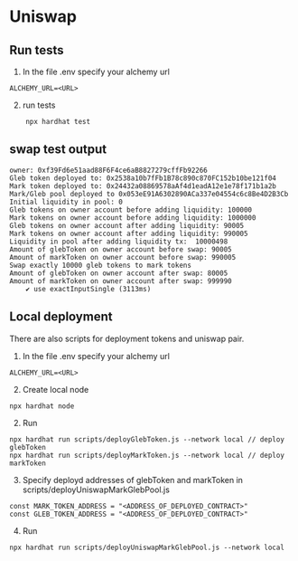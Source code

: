 # Uniswap 

## Run tests

1. In the file .env specify your alchemy url
```
ALCHEMY_URL=<URL>
```
2. run tests
```
    npx hardhat test
```



## swap test output
``` 
owner: 0xf39Fd6e51aad88F6F4ce6aB8827279cffFb92266
Gleb token deployed to: 0x2538a10b7fFb1B78c890c870FC152b10be121f04
Mark token deployed to: 0x24432a08869578aAf4d1eadA12e1e78f171b1a2b
Mark/Gleb pool deployed to 0x053eE91A6302890ACa337e04554c6c8Be4D2B3Cb
Initial liquidity in pool: 0
Gleb tokens on owner account before adding liquidity: 100000
Mark tokens on owner account before adding liquidity: 1000000
Gleb tokens on owner account after adding liquidity: 90005
Mark tokens on owner account after adding liquidity: 990005
Liquidity in pool after adding liquidity tx:  10000498
Amount of glebToken on owner account before swap: 90005
Amount of markToken on owner account before swap: 990005
Swap exactly 10000 gleb tokens to mark tokens
Amount of glebToken on owner account after swap: 80005
Amount of markToken on owner account after swap: 999990
    ✔ use exactInputSingle (3113ms)
```

## Local deployment
There are also scripts for deployment tokens and uniswap pair.

1. In the file .env specify your alchemy url
```
ALCHEMY_URL=<URL>
```
2. Create local node
```
npx hardhat node
```
2. Run 
```
npx hardhat run scripts/deployGlebToken.js --network local // deploy glebToken
npx hardhat run scripts/deployMarkToken.js --network local // deploy markToken
```
3. Specify deployd addresses of glebToken and markToken in scripts/deployUniswapMarkGlebPool.js 
```
const MARK_TOKEN_ADDRESS = "<ADDRESS_OF_DEPLOYED_CONTRACT>"
const GLEB_TOKEN_ADDRESS = "<ADDRESS_OF_DEPLOYED_CONTRACT>"
```
4. Run
```
npx hardhat run scripts/deployUniswapMarkGlebPool.js --network local
```